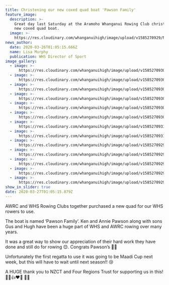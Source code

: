 ```yaml
---
title: Christening our new coxed quad boat 'Pawson Family'
feature_image:
  description: >-
    Great day last Saturday at the Aramoho Whanganui Rowing Club christening our
    new coxed quad boat.
  image: >-
    https://res.cloudinary.com/whanganuihigh/image/upload/v1585270929/News/Pawson%20Family%20quad%20boat/1.91172028_1522648731217561_3816990019239804928_n_1.jpg
news_author:
  date: 2020-03-26T01:05:15.666Z
  name: Lisa Murphy
  publication: WHS Director of Sport
image_gallery:
  - image: >-
      https://res.cloudinary.com/whanganuihigh/image/upload/v1585270930/News/Pawson%20Family%20quad%20boat/2.90997296_1522648754550892_9127389379034087424_n.jpg
  - image: >-
      https://res.cloudinary.com/whanganuihigh/image/upload/v1585270930/News/Pawson%20Family%20quad%20boat/3.91364931_1522648781217556_4121147869291872256_n.jpg
  - image: >-
      https://res.cloudinary.com/whanganuihigh/image/upload/v1585270930/News/Pawson%20Family%20quad%20boat/4.90958534_1522648797884221_2575091021486489600_n.jpg
  - image: >-
      https://res.cloudinary.com/whanganuihigh/image/upload/v1585270930/News/Pawson%20Family%20quad%20boat/5.91247653_1522648837884217_5079082359786045440_n.jpg
  - image: >-
      https://res.cloudinary.com/whanganuihigh/image/upload/v1585270930/News/Pawson%20Family%20quad%20boat/6.91184837_1522648881217546_6424603529524019200_n.jpg
  - image: >-
      https://res.cloudinary.com/whanganuihigh/image/upload/v1585270930/News/Pawson%20Family%20quad%20boat/7.90798455_1522648907884210_1631298157490995200_n.jpg
  - image: >-
      https://res.cloudinary.com/whanganuihigh/image/upload/v1585270931/News/Pawson%20Family%20quad%20boat/8.91185945_1522648921217542_7139229398305079296_n.jpg
  - image: >-
      https://res.cloudinary.com/whanganuihigh/image/upload/v1585270931/News/Pawson%20Family%20quad%20boat/9.90985050_1522648957884205_590889497365839872_n.jpg
  - image: >-
      https://res.cloudinary.com/whanganuihigh/image/upload/v1585270929/News/Pawson%20Family%20quad%20boat/10.91169047_1522648967884204_2742042649459425280_n.jpg
  - image: >-
      https://res.cloudinary.com/whanganuihigh/image/upload/v1585270929/News/Pawson%20Family%20quad%20boat/11.91311612_1522649021217532_3670025618579259392_n.jpg
  - image: >-
      https://res.cloudinary.com/whanganuihigh/image/upload/v1585270929/News/Pawson%20Family%20quad%20boat/12.90880735_1522649034550864_8162548971969970176_n.jpg
  - image: >-
      https://res.cloudinary.com/whanganuihigh/image/upload/v1585270929/News/Pawson%20Family%20quad%20boat/12a.91211650_1522649081217526_1992890852845813760_n.jpg
  - image: >-
      https://res.cloudinary.com/whanganuihigh/image/upload/v1585270929/News/Pawson%20Family%20quad%20boat/13.90816464_1522649071217527_5183004629725609984_n.jpg
show_in_slider: true
date: 2020-03-27T01:05:15.879Z
---
```

AWRC and WHS Rowing Clubs together purchased a new quad for our WHS rowers to use.

The boat is named ‘Pawson Family’. Ken and Annie Pawson along with sons Gus and Hugh have been a huge part of WHS and AWRC rowing over many years. 

It was a great way to show our appreciation of their hard work they have done and still do for rowing 😊. Congrats Pawson’s 🎉🎉

Unfortunately the first regatta to use it was going to be Maadi Cup next week, but this will have to wait until next season!! 😢

A HUGE thank you to NZCT and Four Regions Trust for supporting us in this! 👏👏👍❤️💛 💛💚

